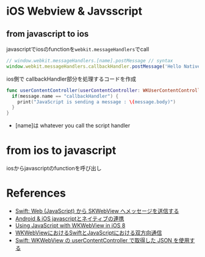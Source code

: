 # iOS Webview & Javsscript

## from javascript to ios

javascriptでiosのfunctionを`webkit.messageHandlers`でcall

```js
// window.webkit.messageHandlers.[name].postMessage // syntax
window.webkit.messageHandlers.callbackHandler.postMessage('Hello Native!');
```

ios側で callbackHandler部分を処理するコードを作成

```swift
func userContentController(userContentController: WKUserContentController, didReceiveScriptMessage message: WKScriptMessage) {
  if(message.name == "callbackHandler") {
    print("JavaScript is sending a message : \(message.body)")
  }
}
```

+ [name]は whatever you call the script handler

# from ios to javascript

iosからjavascriptのfunctionを呼び出し


# References

+ [Swift: Web (JavaScript) から SKWebView へメッセージを送信する](http://www.sirochro.com/note/swift-js-to-skwebview-message/)
+ [Android & iOS javascriptとネイティブの連携](http://s-prism3.seesaa.net/article/439412637.html)
+ [Using JavaScript with WKWebView in iOS 8](http://www.joshuakehn.com/2014/10/29/using-javascript-with-wkwebview-in-ios-8.html)
+ [WKWebViewにおけるSwiftとJavaScriptにおける双方向通信](https://qiita.com/mss634/items/170d3cb401eee4ec1253)
+ [Swift: WKWebView の userContentController で取得した JSON を使用する](http://www.sirochro.com/note/swift-swiftyjson-parse/)
